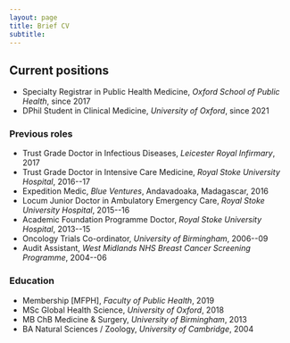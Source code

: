 ```yaml
---
layout: page
title: Brief CV
subtitle: 
---
```




## Current positions

* Specialty Registrar in Public Health Medicine, *Oxford School of Public Health*, since 2017 
* DPhil Student in Clinical Medicine, *University of Oxford*, since 2021 

### Previous roles 

* Trust Grade Doctor in Infectious Diseases, *Leicester Royal Infirmary*, 2017
* Trust Grade Doctor in Intensive Care Medicine, *Royal Stoke University Hospital*, 2016--17
* Expedition Medic, *Blue Ventures*, Andavadoaka, Madagascar, 2016
* Locum Junior Doctor in Ambulatory Emergency Care, *Royal Stoke University Hospital*, 2015--16
* Academic Foundation Programme Doctor, *Royal Stoke University Hospital*, 2013--15 
* Oncology Trials Co-ordinator, *University of Birmingham*, 2006--09 
* Audit Assistant, *West Midlands NHS Breast Cancer Screening Programme*, 2004--06

### Education 

* Membership [MFPH], *Faculty of Public Health*, 2019
* MSc Global Health Science, *University of Oxford*, 2018
* MB ChB Medicine & Surgery, *University of Birmingham*, 2013
* BA Natural Sciences / Zoology, *University of Cambridge*, 2004
